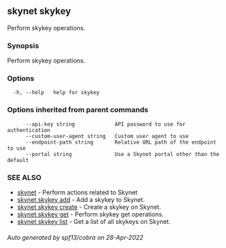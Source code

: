## skynet skykey

Perform skykey operations.

### Synopsis

Perform skykey operations.

### Options

```
  -h, --help   help for skykey
```

### Options inherited from parent commands

```
      --api-key string             API password to use for authentication
      --custom-user-agent string   Custom user agent to use
      --endpoint-path string       Relative URL path of the endpoint to use
      --portal string              Use a Skynet portal other than the default
```

### SEE ALSO

* [skynet](skynet.md)	 - Perform actions related to Skynet
* [skynet skykey add](skynet_skykey_add.md)	 - Add a skykey to Skynet.
* [skynet skykey create](skynet_skykey_create.md)	 - Create a skykey on Skynet.
* [skynet skykey get](skynet_skykey_get.md)	 - Perform skykey get operations.
* [skynet skykey list](skynet_skykey_list.md)	 - Get a list of all skykeys on Skynet.

###### Auto generated by spf13/cobra on 28-Apr-2022
